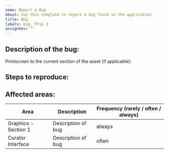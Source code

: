```yaml
---
name: Report a Bug
about: Use this template to report a bug found in the application
title: Bug
labels: bug, Prio 3
assignees: ""
---
```


## **Description of the bug**:

<!--
Please outline the bug you are facing. Use this section to describe the symptoms of the bug.
If you have any print of the bug, just paste it bellow.
-->

Printscreen to the current section of the asset (if applicable):

## **Steps to reproduce**:

<!--
Please outline the steps we need to follow to reproduce the bug in our environment.
 -->

## **Affected areas**:

<!--
Please outline the areas affected by this bug.
-->

| Area                 | Description         | Frequency (rarely / often / always) |
| -------------------- | ------------------- | ----------------------------------- |
| Graphics - Section 1 | Description of bug | always                              |
| Curator Interface    | Description of bug | often                               |

<!-- Finally, issues are set with a default priority of 3 (this is the medium). If you think this needs changing, please amend the issue with the appropriate priority label.
If you assign two labels, the one with the lower priority will be set.
-->
